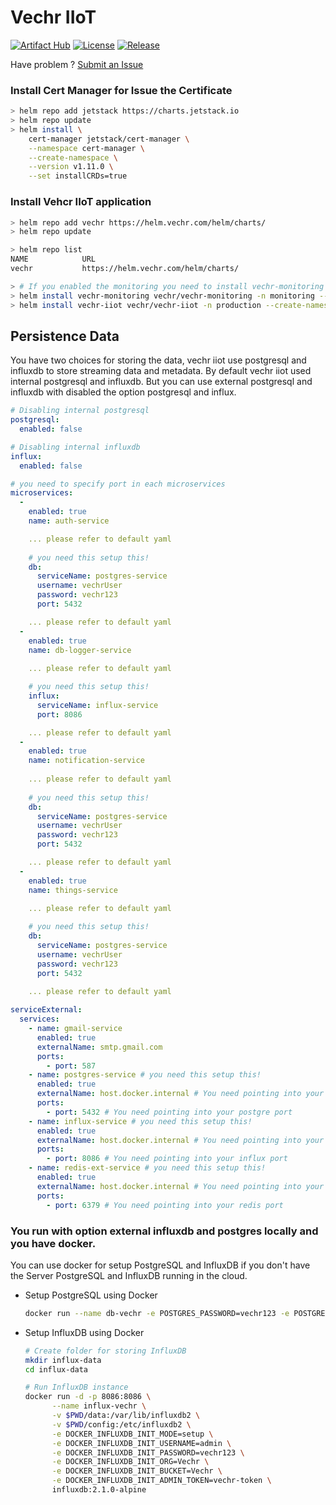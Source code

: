 # Vechr IIoT

[![Artifact Hub](https://img.shields.io/endpoint?url=https://artifacthub.io/badge/repository/vechr-iiot)](https://artifacthub.io/packages/helm/vechr/vechr-iiot)
[![License](https://img.shields.io/github/license/vechr/k8s)](https://raw.githubusercontent.com/vechr/k8s/master/LICENSE)
[![Release](https://img.shields.io/github/release/vechr/k8s.svg)](https://github.com/vechr/k8s/releases/latest)

Have problem ? [Submit an Issue](https://github.com/vechr/k8s/issues)
### Install Cert Manager for Issue the Certificate
```bash
> helm repo add jetstack https://charts.jetstack.io
> helm repo update
> helm install \
    cert-manager jetstack/cert-manager \
    --namespace cert-manager \
    --create-namespace \
    --version v1.11.0 \
    --set installCRDs=true
```

### Install Vehcr IIoT application

```sh
> helm repo add vechr https://helm.vechr.com/helm/charts/
> helm repo update

> helm repo list
NAME          	URL 
vechr          	https://helm.vechr.com/helm/charts/

> # If you enabled the monitoring you need to install vechr-monitoring
> helm install vechr-monitoring vechr/vechr-monitoring -n monitoring --create-namespace # optional
> helm install vechr-iiot vechr/vechr-iiot -n production --create-namespace
```

## Persistence Data
You have two choices for storing the data, vechr iiot use postgresql and influxdb to store streaming data and metadata. By default vechr iiot used internal postgresql and influxdb. But you can use external postgresql and influxdb with disabled the option postgresql and influx.

```yaml
# Disabling internal postgresql
postgresql:
  enabled: false

# Disabling internal influxdb
influx:
  enabled: false

# you need to specify port in each microservices
microservices:
  -
    enabled: true
    name: auth-service

    ... please refer to default yaml
    
    # you need this setup this!
    db:
      serviceName: postgres-service
      username: vechrUser
      password: vechr123
      port: 5432

    ... please refer to default yaml
  -
    enabled: true
    name: db-logger-service
    
    ... please refer to default yaml

    # you need this setup this!
    influx:
      serviceName: influx-service
      port: 8086

    ... please refer to default yaml
  -
    enabled: true
    name: notification-service
    
    ... please refer to default yaml
    
    # you need this setup this!
    db:
      serviceName: postgres-service
      username: vechrUser
      password: vechr123
      port: 5432

    ... please refer to default yaml
  -
    enabled: true
    name: things-service
    
    ... please refer to default yaml

    # you need this setup this!
    db:
      serviceName: postgres-service
      username: vechrUser
      password: vechr123
      port: 5432

    ... please refer to default yaml
  
serviceExternal:
  services:
    - name: gmail-service
      enabled: true
      externalName: smtp.gmail.com
      ports:
        - port: 587
    - name: postgres-service # you need this setup this!
      enabled: true
      externalName: host.docker.internal # You need pointing into your postgres host db
      ports:
        - port: 5432 # You need pointing into your postgre port
    - name: influx-service # you need this setup this!
      enabled: true
      externalName: host.docker.internal # You need pointing into your influx host db
      ports:
        - port: 8086 # You need pointing into your influx port
    - name: redis-ext-service # you need this setup this!
      enabled: true
      externalName: host.docker.internal # You need pointing into your redis host db
      ports:
        - port: 6379 # You need pointing into your redis port
```

### You run with option external influxdb and postgres locally and you have docker.
You can use docker for setup PostgreSQL and InfluxDB if you don't have the Server PostgreSQL and InfluxDB running in the cloud.

- Setup PostgreSQL using Docker
  ```bash
  docker run --name db-vechr -e POSTGRES_PASSWORD=vechr123 -e POSTGRES_USER=vechrUser -d -p 5432:5432 postgres
  ```

- Setup InfluxDB using Docker
  ```bash
  # Create folder for storing InfluxDB
  mkdir influx-data
  cd influx-data

  # Run InfluxDB instance
  docker run -d -p 8086:8086 \
        --name influx-vechr \
        -v $PWD/data:/var/lib/influxdb2 \
        -v $PWD/config:/etc/influxdb2 \
        -e DOCKER_INFLUXDB_INIT_MODE=setup \
        -e DOCKER_INFLUXDB_INIT_USERNAME=admin \
        -e DOCKER_INFLUXDB_INIT_PASSWORD=vechr123 \
        -e DOCKER_INFLUXDB_INIT_ORG=Vechr \
        -e DOCKER_INFLUXDB_INIT_BUCKET=Vechr \
        -e DOCKER_INFLUXDB_INIT_ADMIN_TOKEN=vechr-token \
        influxdb:2.1.0-alpine
  ```